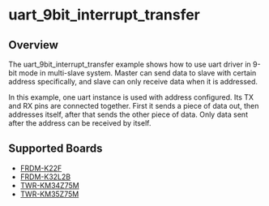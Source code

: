 # uart_9bit_interrupt_transfer

## Overview
The uart_9bit_interrupt_transfer example shows how to use uart driver in 9-bit mode in multi-slave system.
Master can send data to slave with certain address specifically, and slave can only receive data when it is addressed.

In this example, one uart instance is used with address configured. Its TX and RX pins are connected together.
First it sends a piece of data out, then addresses itself, after that sends the other piece of data. Only data
sent after the address can be received by itself.

## Supported Boards
- [FRDM-K22F](../../../_boards/frdmk22f/driver_examples/uart/9bit_interrupt_transfer/example_board_readme.md)
- [FRDM-K32L2B](../../../_boards/frdmk32l2b/driver_examples/uart/9bit_interrupt_transfer/example_board_readme.md)
- [TWR-KM34Z75M](../../../_boards/twrkm34z75m/driver_examples/uart/9bit_interrupt_transfer/example_board_readme.md)
- [TWR-KM35Z75M](../../../_boards/twrkm35z75m/driver_examples/uart/9bit_interrupt_transfer/example_board_readme.md)
